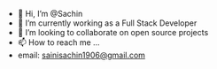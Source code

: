- 👋 Hi, I’m @Sachin
- 🌱 I’m currently working as a Full Stack Developer
- 💞️ I’m looking to collaborate on open source projects
- 📫 How to reach me ...
- email: sainisachin1906@gmail.com

<!---
sachin-19/sachin-19 is a ✨ special ✨ repository because its `README.md` (this file) appears on your GitHub profile.
You can click the Preview link to take a look at your changes.
--->
